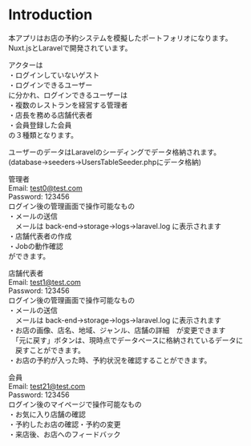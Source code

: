 # Introduction
本アプリはお店の予約システムを模擬したポートフォリオになります。  
Nuxt.jsとLaravelで開発されています。  
  
アクターは  
・ログインしていないゲスト  
・ログインできるユーザー  
に分かれ、ログインできるユーザーは  
・複数のレストランを経営する管理者  
・店長を務める店舗代表者  
・会員登録した会員  
の３種類となります。  
  
ユーザーのデータはLaravelのシーディングでデータ格納されます。  
(database→seeders→UsersTableSeeder.phpにデータ格納)  
  
管理者  
Email: test0@test.com  
Password: 123456  
ログイン後の管理画面で操作可能なもの  
・メールの送信  
　メールは back-end→storage→logs→laravel.log に表示されます  
・店舗代表者の作成  
・Jobの動作確認  
ができます。  
  
店舗代表者  
Email: test1@test.com  
Password: 123456  
ログイン後の管理画面で操作可能なもの  
・メールの送信  
　メールは back-end→storage→logs→laravel.log に表示されます  
・お店の画像、店名、地域、ジャンル、店舗の詳細　が変更できます  
　「元に戻す」ボタンは、現時点でデータベースに格納されているデータに  
　戻すことができます。  
・お店の予約が入った時、予約状況を確認することができます。  
  
会員  
Email: test21@test.com  
Password: 123456  
ログイン後のマイページで操作可能なもの  
・お気に入り店舗の確認  
・予約したお店の確認・予約の変更  
・来店後、お店へのフィードバック  
